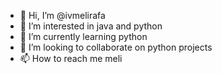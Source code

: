 - 👋 Hi, I’m @ivmelirafa
- 👀 I’m interested in java and python
- 🌱 I’m currently learning python
- 💞️ I’m looking to collaborate on python projects
- 📫 How to reach me meli

<!---
ivmelirafa/ivmelirafa is a ✨ special ✨ repository because its `README.md` (this file) appears on your GitHub profile.
You can click the Preview link to take a look at your changes.
--->
